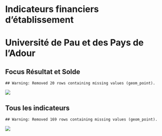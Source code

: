 Indicateurs financiers d’établissement
================

# Université de Pau et des Pays de l’Adour

## Focus Résultat et Solde

    ## Warning: Removed 20 rows containing missing values (geom_point).

![](université_de_pau_et_des_pays_de_l_adour_files/figure-gfm/etab.focus-1.png)<!-- -->

## Tous les indicateurs

    ## Warning: Removed 169 rows containing missing values (geom_point).

![](université_de_pau_et_des_pays_de_l_adour_files/figure-gfm/etab-1.png)<!-- -->
